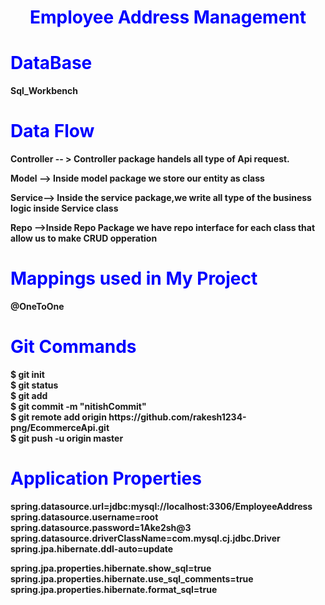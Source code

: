 <h1 style="color:blue;text-align:center;" ><b>Employee Address Management</h1>

<h1 style="color:blue;";><b>DataBase </h1>
<p>Sql_Workbench<p>

<h1 style="color:blue;";><b>Data Flow </h1>
<p>Controller -- > Controller package handels all type of Api request. </p>
<p>Model --> Inside model package we store our entity as  class </p>
<p>Service--> Inside the service package,we write all type of the business logic inside Service class</p>
<p>Repo -->Inside Repo Package we have repo interface for each class that allow us to make CRUD opperation</p>
<h1 style="color:blue;";><b>Mappings used in My Project </h1>
<p>@OneToOne</p>

<h1 style="color:blue;";><b>Git Commands </h1>
$ git init
<br>
$ git status
<br>
$ git add
<br>
$ git  commit -m "nitishCommit"
<br>
$ git remote add origin https://github.com/rakesh1234-png/EcommerceApi.git
<br>
$ git push -u origin master

<br>
<h1 style="color:blue;";><b>Application Properties</h1>
spring.datasource.url=jdbc:mysql://localhost:3306/EmployeeAddress
<br>
spring.datasource.username=root
<br>
spring.datasource.password=1Ake2sh@3
<br>
spring.datasource.driverClassName=com.mysql.cj.jdbc.Driver
<br>
spring.jpa.hibernate.ddl-auto=update
<br>

spring.jpa.properties.hibernate.show_sql=true
<br>
spring.jpa.properties.hibernate.use_sql_comments=true
<br>
spring.jpa.properties.hibernate.format_sql=true
